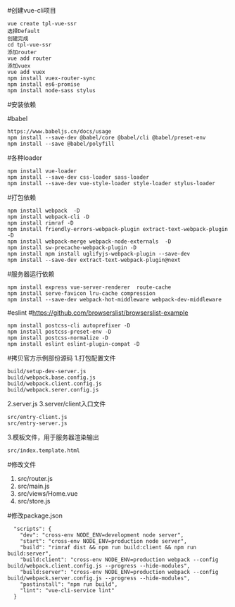 #创建vue-cli项目
```
vue create tpl-vue-ssr
选择Default
创建完成
cd tpl-vue-ssr
添加router
vue add router
添加vuex
vue add vuex
npm install vuex-router-sync 
npm install es6-promise
npm install node-sass stylus
```
#安装依赖

#babel
```
https://www.babeljs.cn/docs/usage
npm install --save-dev @babel/core @babel/cli @babel/preset-env
npm install --save @babel/polyfill
```
#各种loader
```
npm install vue-loader 
npm install --save-dev css-loader sass-loader 
npm install --save-dev vue-style-loader style-loader stylus-loader
```

#打包依赖
```
npm install webpack  -D
npm install webpack-cli -D 
npm install rimraf -D
npm install friendly-errors-webpack-plugin extract-text-webpack-plugin -D
npm install webpack-merge webpack-node-externals  -D
npm install sw-precache-webpack-plugin -D
npm install npm install uglifyjs-webpack-plugin --save-dev
npm install --save-dev extract-text-webpack-plugin@next
```
#服务器运行依赖
```
npm install express vue-server-renderer  route-cache
npm install serve-favicon lru-cache compression
npm install --save-dev webpack-hot-middleware webpack-dev-middleware
```
#eslint
#https://github.com/browserslist/browserslist-example
```
npm install postcss-cli autoprefixer -D
npm install postcss-preset-env -D
npm install postcss-normalize -D
npm install eslint eslint-plugin-compat -D
```
#拷贝官方示例部份源码
1.打包配置文件
```
build/setup-dev-server.js
build/webpack.base.config.js
build/webpack.client.config.js
build/webpack.serer.config.js
```
2.server.js
3.server/client入口文件
```
src/entry-client.js
src/entry-server.js
```
3.模板文件，用于服务器渲染输出
```
src/index.template.html
```
#修改文件
1. src/router.js
2. src/main.js
3. src/views/Home.vue
4. src/store.js

#修改package.json
```
  "scripts": {
    "dev": "cross-env NODE_ENV=development node server",
    "start": "cross-env NODE_ENV=production node server",
    "build": "rimraf dist && npm run build:client && npm run build:server",
    "build:client": "cross-env NODE_ENV=production webpack --config build/webpack.client.config.js --progress --hide-modules",
    "build:server": "cross-env NODE_ENV=production webpack --config build/webpack.server.config.js --progress --hide-modules",
    "postinstall": "npm run build",
    "lint": "vue-cli-service lint"
  }
```
